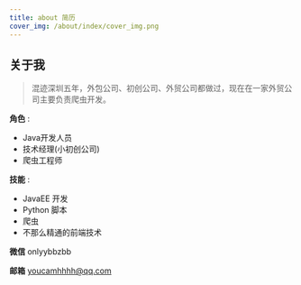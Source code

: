 ```yaml
---
title: about 简历
cover_img: /about/index/cover_img.png
---
```


## 关于我

> 混迹深圳五年，外包公司、初创公司、外贸公司都做过，现在在一家外贸公司主要负责爬虫开发。

**角色** :
- Java开发人员
- 技术经理(小初创公司)
- 爬虫工程师

**技能** :
- JavaEE 开发
- Python 脚本
- 爬虫
- 不那么精通的前端技术

**微信** onlyybbzbb

**邮箱** youcamhhhh@qq.com

